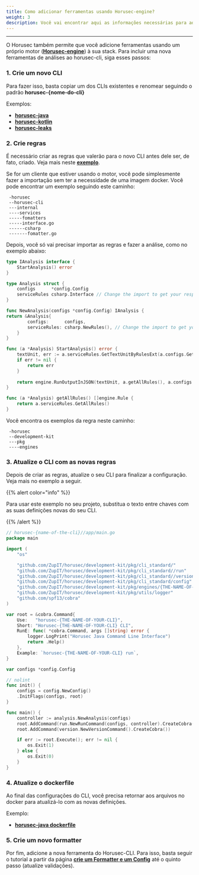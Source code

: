 ```yaml
---
title: Como adicionar ferramentas usando Horusec-engine?
weight: 3
description: Você vai encontrar aqui as informações necessárias para adicionar ferramentas pelo Horusec-engine.
---
```


---

O Horusec também permite que você adicione ferramentas usando um próprio motor \([**Horusec-engine**](https://github.com/ZupIT/horusec-engine)\) à sua stack. Para incluir uma nova ferramentas de análises ao horusec-cli, siga esses passos:

### **1. Crie um novo CLI** 

Para fazer isso, basta copiar um dos CLIs existentes e renomear seguindo o padrão **horusec-{nome-do-cli}** 

Exemplos: 

* [**horusec-java**](https://github.com/ZupIT/horusec/blob/master/horusec-java)
* [**horusec-kotlin**](https://github.com/ZupIT/horusec/blob/master/horusec-kotlin)
* [**horusec-leaks**](https://github.com/ZupIT/horusec/blob/master/horusec-leakse)

### **2. Crie regras** 

É necessário criar as regras que valerão para o novo CLI antes dele ser, de fato, criado. Veja mais neste [**exemplo**](https://github.com/ZupIT/horusec/tree/master/development-kit/pkg/engines).

Se for um cliente que estiver usando o motor, você pode simplesmente fazer a importação sem ter a necessidade de uma imagem docker. Você pode encontrar um exemplo seguindo este caminho:

```
 -horusec
 --horusec-cli
 ---internal
 ----services
 -----fomatters
 -----interface.go
 ------csharp
 -------fomatter.go
```

Depois, você só vai precisar importar as regras e fazer a análise, como no exemplo abaixo:

```go
type IAnalysis interface {
    StartAnalysis() error
}

type Analysis struct {
    configs      *config.Config
    serviceRules csharp.Interface // Change the import to get your respective rules
}

func NewAnalysis(configs *config.Config) IAnalysis {
return &Analysis{
        configs:      configs,
        serviceRules: csharp.NewRules(), // Change the import to get your respective rules
    }
}

func (a *Analysis) StartAnalysis() error {
    textUnit, err := a.serviceRules.GetTextUnitByRulesExt(a.configs.GetProjectPath())
    if err != nil {
        return err
    }
    
    return engine.RunOutputInJSON(textUnit, a.getAllRules(), a.configs.GetOutputFilePath())
}

func (a *Analysis) getAllRules() []engine.Rule {
    return a.serviceRules.GetAllRules()
}

```

Você encontra os exemplos da regra neste caminho:

```
 -horusec
 --development-kit
 ---pkg
 ----engines
```


### **3. Atualize o CLI com as novas regras** 

Depois de criar as regras, atualize o seu CLI para finalizar a configuração. Veja mais no exemplo a seguir. 

{{% alert color="info" %}}

Para usar este exemplo no seu projeto, substitua o texto entre chaves com as suas definições novas do seu CLI. 

{{% /alert %}}

```go
// horusec-{name-of-the-cli}//app/main.go
package main

import (
	"os"

	"github.com/ZupIT/horusec/development-kit/pkg/cli_standard/"
	"github.com/ZupIT/horusec/development-kit/pkg/cli_standard//run"
	"github.com/ZupIT/horusec/development-kit/pkg/cli_standard//version"
	"github.com/ZupIT/horusec/development-kit/pkg/cli_standard/config"
	"github.com/ZupIT/horusec/development-kit/pkg/engines/{THE-NAME-OF-THE-YOUR-ENGINE-RULES}/analysis" 
	"github.com/ZupIT/horusec/development-kit/pkg/utils/logger"
	"github.com/spf13/cobra"
)

var root = &cobra.Command{
	Use:   "horusec-{THE-NAME-OF-YOUR-CLI}",
	Short: "Horusec-{THE-NAME-OF-YOUR-CLI} CLI",
	RunE: func( *cobra.Command, args []string) error {
		logger.LogPrint("Horusec Java Command Line Interface")
		return .Help()
	},
	Example: `horusec-{THE-NAME-OF-YOUR-CLI} run`,
}

var configs *config.Config

// nolint
func init() {
	configs = config.NewConfig()
	.InitFlags(configs, root)
}

func main() {
	controller := analysis.NewAnalysis(configs)
	root.AddCommand(run.NewRunCommand(configs, controller).CreateCobra())
	root.AddCommand(version.NewVersionCommand().CreateCobra())

	if err := root.Execute(); err != nil {
		os.Exit(1)
	} else {
		os.Exit(0)
	}
}
```

### **4. Atualize o dockerfile** 

Ao final das configurações do CLI, você precisa retornar aos arquivos no docker para atualizá-lo com as novas definições. 

Exemplo: 

* [**horusec-java dockerfile**](https://github.com/ZupIT/horusec/blob/master/horusec-java/deployments/Dockerfile)

### **5. Crie um novo formatter** 

Por fim, adicione a nova ferramenta do Horusec-CLI. Para isso, basta seguir o tutorial  a partir da página [**crie um Formatter e um Config**](/docs/pt-br/tutorials/how-to-add-existing-images-to-horusec/create-a-formatter-and-config) até o quinto passo \(atualize validações\).
